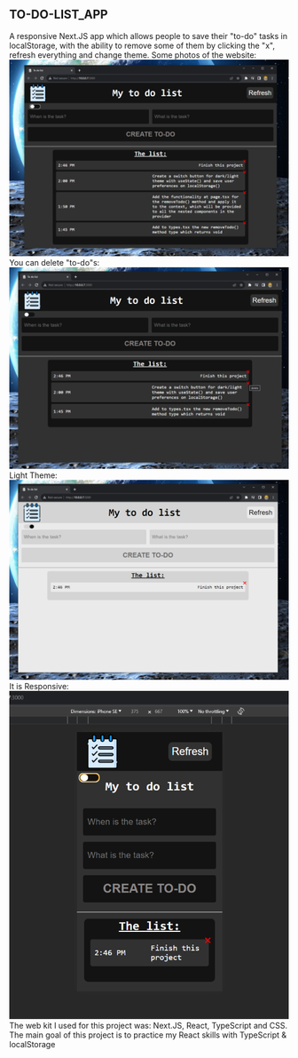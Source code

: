 ## TO-DO-LIST_APP
A responsive Next.JS app which allows people to save their "to-do" tasks in localStorage, with the ability to remove some of them by clicking the "x", refresh everything and change theme.
Some photos of the website:
![Dark Theme](./first.png)
You can delete "to-do"s:
![remove todos](./delete.png)
Light Theme:
![Light Theme](./white.png)
It is Responsive:
![Responsive](./phone.png)      
The web kit I used for this project was: Next.JS, React, TypeScript and CSS.
The main goal of this project is to practice my React skills with TypeScript & localStorage
